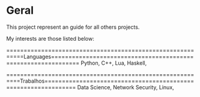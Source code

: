 # Geral
This project represent an guide for all others projects.



My interests are those listed below:

===========================================================Languages==============================================================
Python,
C++,
Lua,
Haskell,



==========================================================Trabalhos===============================================================
Data Science,
Network Security,
Linux,
